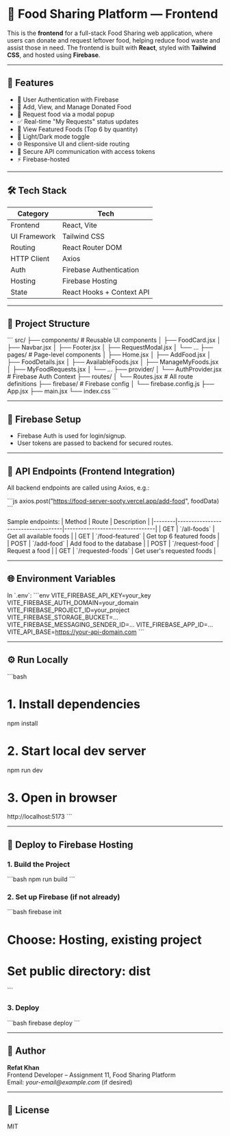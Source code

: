 # 🍛 Food Sharing Platform — Frontend

This is the **frontend** for a full-stack Food Sharing web application, where users can donate and request leftover food, helping reduce food waste and assist those in need. The frontend is built with **React**, styled with **Tailwind CSS**, and hosted using **Firebase**.

---

## 🚀 Features

- 🔐 User Authentication with Firebase
- 🧾 Add, View, and Manage Donated Food
- 🍛 Request food via a modal popup
- ✅ Real-time "My Requests" status updates
- 🌟 View Featured Foods (Top 6 by quantity)
- 🌙 Light/Dark mode toggle
- 🌐 Responsive UI and client-side routing
- 🔄 Secure API communication with access tokens
- ⚡ Firebase-hosted

---

## 🛠 Tech Stack

| Category       | Tech                          |
|----------------|-------------------------------|
| Frontend       | React, Vite                   |
| UI Framework   | Tailwind CSS                  |
| Routing        | React Router DOM              |
| HTTP Client    | Axios                         |
| Auth           | Firebase Authentication       |
| Hosting        | Firebase Hosting              |
| State          | React Hooks + Context API     |

---

## 📁 Project Structure

\`\`\`
src/
├── components/              # Reusable UI components
│   ├── FoodCard.jsx
│   ├── Navbar.jsx
│   ├── Footer.jsx
│   ├── RequestModal.jsx
│   └── ...
├── pages/                   # Page-level components
│   ├── Home.jsx
│   ├── AddFood.jsx
│   ├── FoodDetails.jsx
│   ├── AvailableFoods.jsx
│   ├── ManageMyFoods.jsx
│   ├── MyFoodRequests.jsx
│   └── ...
├── provider/
│   └── AuthProvider.jsx     # Firebase Auth Context
├── routes/
│   └── Routes.jsx           # All route definitions
├── firebase/                # Firebase config
│   └── firebase.config.js
├── App.jsx
├── main.jsx
└── index.css
\`\`\`

---

## 🔐 Firebase Setup

- Firebase Auth is used for login/signup.
- User tokens are passed to backend for secured routes.

---

## 🔧 API Endpoints (Frontend Integration)

All backend endpoints are called using Axios, e.g.:

\`\`\`js
axios.post("https://food-server-sooty.vercel.app/add-food", foodData)
\`\`\`

Sample endpoints:
| Method | Route                              | Description                     |
|--------|------------------------------------|---------------------------------|
| GET    | \`/all-foods\`                       | Get all available foods         |
| GET    | \`/food-featured\`                   | Get top 6 featured foods        |
| POST   | \`/add-food\`                        | Add food to the database        |
| POST   | \`/request-food\`                    | Request a food                  |
| GET    | \`/requested-foods\`                 | Get user's requested foods      |

---

## 🌐 Environment Variables

In \`.env\`:
\`\`\`env
VITE_FIREBASE_API_KEY=your_key
VITE_FIREBASE_AUTH_DOMAIN=your_domain
VITE_FIREBASE_PROJECT_ID=your_project
VITE_FIREBASE_STORAGE_BUCKET=...
VITE_FIREBASE_MESSAGING_SENDER_ID=...
VITE_FIREBASE_APP_ID=...
VITE_API_BASE=https://your-api-domain.com
\`\`\`

---

## ⚙️ Run Locally

\`\`\`bash
# 1. Install dependencies
npm install

# 2. Start local dev server
npm run dev

# 3. Open in browser
http://localhost:5173
\`\`\`

---

## 🚀 Deploy to Firebase Hosting

### 1. Build the Project
\`\`\`bash
npm run build
\`\`\`

### 2. Set up Firebase (if not already)
\`\`\`bash
firebase init
# Choose: Hosting, existing project
# Set public directory: dist
\`\`\`

### 3. Deploy
\`\`\`bash
firebase deploy
\`\`\`

---

## 🙋 Author

**Refat Khan**  
Frontend Developer – Assignment 11, Food Sharing Platform  
Email: _your-email@example.com_ (if desired)

---

## 📄 License

MIT
